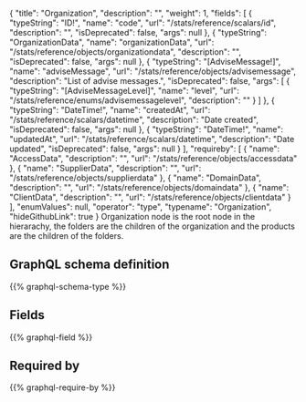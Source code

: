 {
  "title": "Organization",
  "description": "",
  "weight": 1,
  "fields": [
    {
      "typeString": "ID!",
      "name": "code",
      "url": "/stats/reference/scalars/id",
      "description": "",
      "isDeprecated": false,
      "args": null
    },
    {
      "typeString": "OrganizationData",
      "name": "organizationData",
      "url": "/stats/reference/objects/organizationdata",
      "description": "",
      "isDeprecated": false,
      "args": null
    },
    {
      "typeString": "[AdviseMessage!]",
      "name": "adviseMessage",
      "url": "/stats/reference/objects/advisemessage",
      "description": "List of advise messages.",
      "isDeprecated": false,
      "args": [
        {
          "typeString": "[AdviseMessageLevel]",
          "name": "level",
          "url": "/stats/reference/enums/advisemessagelevel",
          "description": ""
        }
      ]
    },
    {
      "typeString": "DateTime!",
      "name": "createdAt",
      "url": "/stats/reference/scalars/datetime",
      "description": "Date created",
      "isDeprecated": false,
      "args": null
    },
    {
      "typeString": "DateTime!",
      "name": "updatedAt",
      "url": "/stats/reference/scalars/datetime",
      "description": "Date updated",
      "isDeprecated": false,
      "args": null
    }
  ],
  "requireby": [
    {
      "name": "AccessData",
      "description": "",
      "url": "/stats/reference/objects/accessdata"
    },
    {
      "name": "SupplierData",
      "description": "",
      "url": "/stats/reference/objects/supplierdata"
    },
    {
      "name": "DomainData",
      "description": "",
      "url": "/stats/reference/objects/domaindata"
    },
    {
      "name": "ClientData",
      "description": "",
      "url": "/stats/reference/objects/clientdata"
    }
  ],
  "enumValues": null,
  "operator": "type",
  "typename": "Organization",
  "hideGithubLink": true
}
Organization node is the root node in the hierarachy, the folders are the children of the organization and the products are the children of the folders.
## GraphQL schema definition

{{% graphql-schema-type %}}

## Fields

{{% graphql-field %}}

## Required by

{{% graphql-require-by %}}
